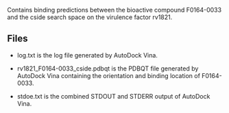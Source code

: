 Contains binding predictions between the bioactive compound F0164-0033 and the cside search space on the virulence factor rv1821.

## Files

- log.txt is the log file generated by AutoDock Vina.

- rv1821_F0164-0033_cside.pdbqt is the PDBQT file generated by AutoDock Vina containing the orientation and binding location of F0164-0033.

- stdoe.txt is the combined STDOUT and STDERR output of AutoDock Vina.

